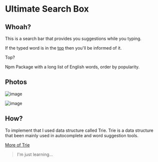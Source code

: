 # Ultimate Search Box

## Whoah?

This is a search bar that provides you suggestions while you typing.

If the typed word is in the [top](https://www.npmjs.com/package/popular-english-words) then you'll be informed of it.

Top?

Npm Package with a long list of English words, order by popularity.

## Photos

![image](https://user-images.githubusercontent.com/89917619/192143284-8663c785-4817-45f6-b10b-8ba53cea6262.png)

![image](https://user-images.githubusercontent.com/89917619/192143393-dc866c83-e172-4314-814a-941d1b4325c6.png)

## How?

To implement that I used data structure called Trie. 
Trie is a data structure that been mainly used in autocomplete and word suggestion tools.

[More of Trie](https://en.wikipedia.org/wiki/Trie)

> I'm just learning...
